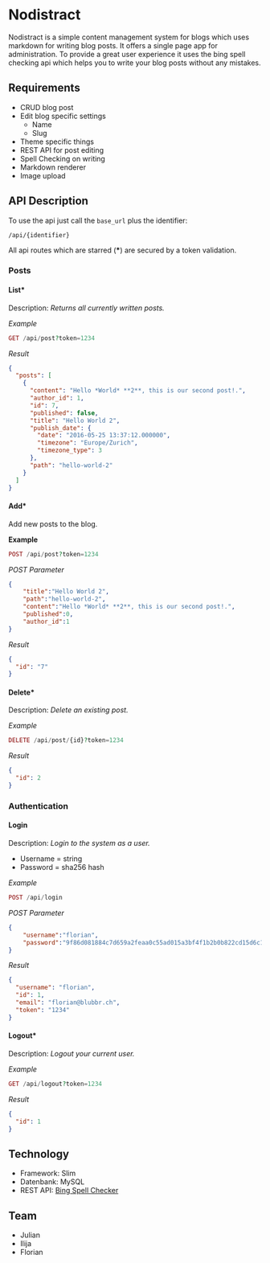 # Nodistract

Nodistract is a simple content management system for blogs which uses markdown for writing blog posts. It offers a single page app for administration.
To provide a great user experience it uses the bing spell checking api which helps you to write your blog posts without any mistakes.

## Requirements
* CRUD blog post
* Edit blog specific settings
	* Name
	* Slug
* Theme specific things
* REST API for post editing
* Spell Checking on writing
* Markdown renderer
* Image upload

## API Description
To use the api just call the `base_url` plus the identifier:

```
/api/{identifier}
```

All api routes which are starred (**\***) are secured by a token validation.

### Posts

#### List*

Description: *Returns all currently written posts.*

*Example*

```php
GET /api/post?token=1234
```
*Result*

```json
{
  "posts": [
    {
      "content": "Hello *World* **2**, this is our second post!.",
      "author_id": 1,
      "id": 7,
      "published": false,
      "title": "Hello World 2",
      "publish_date": {
        "date": "2016-05-25 13:37:12.000000",
        "timezone": "Europe/Zurich",
        "timezone_type": 3
      },
      "path": "hello-world-2"
    }
  ]
}
```

#### Add*

Add new posts to the blog.

**Example**

```php
POST /api/post?token=1234
```

*POST Parameter*

```json
{
    "title":"Hello World 2",
    "path":"hello-world-2",
    "content":"Hello *World* **2**, this is our second post!.",
    "published":0,
    "author_id":1
}
```

*Result*

```json
{
  "id": "7"
}
```

#### Delete*

Description: *Delete an existing post.*

*Example*

```php
DELETE /api/post/{id}?token=1234
```

*Result*

```json
{
  "id": 2
}
```

### Authentication

#### Login

Description: *Login to the system as a user.*

* Username = string
* Password = sha256 hash

*Example*

```php
POST /api/login
```

*POST Parameter*

```json
{
    "username":"florian",
    "password":"9f86d081884c7d659a2feaa0c55ad015a3bf4f1b2b0b822cd15d6c15b0f00a08"
}
```

*Result*

```json
{
  "username": "florian",
  "id": 1,
  "email": "florian@blubbr.ch",
  "token": "1234"
}
```

#### Logout*

Description: *Logout your current user.*

*Example*

```php
GET /api/logout?token=1234
```

*Result*

```json
{
  "id": 1
}
```

## Technology
* Framework: Slim
* Datenbank: MySQL
* REST API: [Bing Spell Checker](https://www.microsoft.com/cognitive-services/en-us/bing-spell-check-api)

## Team
* Julian
* Ilija
* Florian